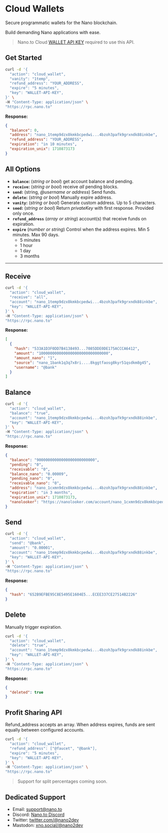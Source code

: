 # Cloud Wallets

Secure programmatic wallets for the Nano blockchain.

Build demanding Nano applications with ease.

> Nano.to Cloud [WALLET API KEY](https://rpc.nano.to) required to use this API.

## Get Started

```bash
curl -d '{
  "action": "cloud_wallet",
  "vanity": "1temp",
  "refund_address": "YOUR_ADDRESS",
  "expire": "5 minutes",
  "key": "WALLET-API-KEY",
}' \
-H "Content-Type: application/json" \
"https://rpc.nano.to"
```

**Response:**

```json
{
  "balance": 0,
  "address": "nano_1temp9dzx8kmkbcpedwi...4bzoh3pafk9grxndk88inkbe",
  "refund_address": "YOUR_ADDRESS",
  "expiration": "in 10 minutes",
  "expiration_unix": 1710873173
}
```

## All Options

- **```balance```:** (*string or bool*) get account balance and pending. 
- **```receive```:** (*string or bool*) receive *all* pending blocks. 
- **```send```:** (string, *@username or address*) Send funds. 
- **```delete```:** (*string or bool*) Manually expire address. 
- **```vanity```:** (*string or bool*) Generate custom address. Up to 5 characters.
- **```seed```:** (*string or bool*) Return *privateKey* with first response. Provided only once.
- **```refund_address```** (*array or string*) account(s) that receive funds on expiration. 
- **```expire```** (*number or string*) Control when the address expires. Min 5 minutes. Max 90 days.
    - 5 minutes
    - 1 hour
    - 1 day
    - 3 months

---

## Receive

```bash
curl -d '{
  "action": "cloud_wallet",
  "receive": "all",
  "account": "nano_1temp9dzx8kmkbcpedwi...4bzoh3pafk9grxndk88inkbe",
  "key": "WALLET-API-KEY",
}' \
-H "Content-Type: application/json" \
"https://rpc.nano.to"
```

**Response:**

```json
[
  {
    "hash": "533A1D3F0DD7B4138493...7085DDE0DE175ACCCA6412",
    "amount": "1000000000000000000000000000000",
    "amount_nano": "1",
    "source": "nano_1bank1q3q7x8ri....8kggtfaosg8kyr51qsdkm8g45",
    "username": "@bank"
  }
]
```

## Balance

```bash
curl -d '{
  "action": "cloud_wallet",
  "balance": "true",
  "account": "nano_1temp9dzx8kmkbcpedwi...4bzoh3pafk9grxndk88inkbe",
  "key": "WALLET-API-KEY",
}' \
-H "Content-Type: application/json" \
"https://rpc.nano.to"
```

**Response:**

```json
{
  "balance": "90000000000000000000000000",
  "pending": "0",
  "receivable": "0",
  "balance_nano": "0.00009",
  "pending_nano": "0",
  "receivable_nano": "0",
  "address": "nano_1cxmn9dzx8kmkbcpedwi...4bzoh3pafk9grxndk88inkbe",
  "expiration": "in 3 months",
  "expiration_unix": 1710873173,
  "nanolooker": "https://nanolooker.com/account/nano_1cxmn9dzx8kmkbcpedwi...4bzoh3pafk9grxndk88inkbe"
}
```

## Send

```bash
curl -d '{
  "action": "cloud_wallet",
  "send": "@bank",
  "amount": "0.00001",
  "account": "nano_1temp9dzx8kmkbcpedwi...4bzoh3pafk9grxndk88inkbe",
  "key": "WALLET-API-KEY",
}' \
-H "Content-Type: application/json" \
"https://rpc.nano.to"
```

**Response:**

```json
{ 
  "hash": "652B9EFBE95C8E5495E1604E5...ECEE337CE27514B2226"
}
```

## Delete

Manually trigger expiration.

```bash
curl -d '{
  "action": "cloud_wallet",
  "delete": "true",
  "account": "nano_1temp9dzx8kmkbcpedwi...4bzoh3pafk9grxndk88inkbe",
  "key": "WALLET-API-KEY",
}' \
-H "Content-Type: application/json" \
"https://rpc.nano.to"
```

**Response:**

```json
{ 
  "deleted": true
}
```

## Profit Sharing API

Refund_address accepts an array. When address expires, funds are sent equally between configured accounts. 

```bash
curl -d '{
  "action": "cloud_wallet",
  "refund_address": ["@faucet", "@bank"],
  "expire": "5 minutes",
  "key": "WALLET-API-KEY",
}' \
-H "Content-Type: application/json" \
"https://rpc.nano.to"
```

> Support for split percentages coming soon.

## Dedicated Support

- Email: support@nano.to
- Discord: [Nano.to Discord](https://discord.gg/DG7UEyp4gX)
- Twitter: [twitter.com/@nano2dev](https://twitter.com/nano2dev)
- Mastodon: [xno.social/@nano2dev](https://xno.social/nano2dev)
